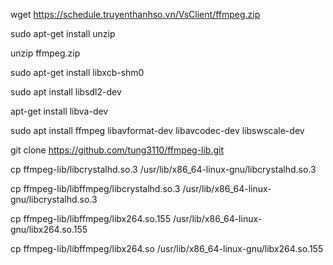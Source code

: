 wget https://schedule.truyenthanhso.vn/VsClient/ffmpeg.zip

sudo apt-get install unzip

unzip ffmpeg.zip

sudo apt-get install libxcb-shm0

sudo apt install libsdl2-dev

apt-get install libva-dev

sudo apt install ffmpeg libavformat-dev libavcodec-dev libswscale-dev

git clone https://github.com/tung3110/ffmpeg-lib.git

cp ffmpeg-lib/libcrystalhd.so.3  /usr/lib/x86_64-linux-gnu/libcrystalhd.so.3

cp ffmpeg-lib/libffmpeg/libcrystalhd.so.3  /usr/lib/x86_64-linux-gnu/libcrystalhd.so.3

cp ffmpeg-lib/libffmpeg/libx264.so.155  /usr/lib/x86_64-linux-gnu/libx264.so.155

cp ffmpeg-lib/libffmpeg/libx264.so  /usr/lib/x86_64-linux-gnu/libx264.so.155


